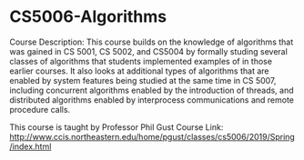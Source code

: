 # CS5006-Algorithms

Course Description: 
This course builds on the knowledge of algorithms that was gained in CS 5001, CS 5002, and CS5004 by formally studing several classes of algorithms that students implemented examples of in those earlier courses. It also looks at additional types of algorithms that are enabled by system features being studied at the same time in CS 5007, including concurrent algorithms enabled by the introduction of threads, and distributed algorithms enabled by interprocess communications and remote procedure calls.

This course is taught by Professor Phil Gust
Course Link: http://www.ccis.northeastern.edu/home/pgust/classes/cs5006/2019/Spring/index.html
